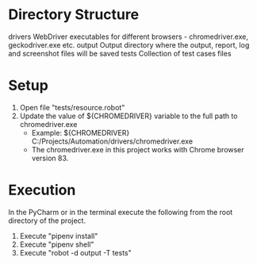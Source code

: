 Directory Structure
===================
drivers   WebDriver executables for different browsers - chromedriver.exe, geckodriver.exe etc.
output    Output directory where the output, report, log and screenshot files will be saved
tests     Collection of test cases files


Setup
=====
1. Open file "tests/resource.robot"
2. Update the value of ${CHROMEDRIVER} variable to the full path to chromedriver.exe
   - Example: ${CHROMEDRIVER}    C:/Projects/Automation/drivers/chromedriver.exe
   - The chromedriver.exe in this project works with Chrome browser version 83.


Execution
=========
In the PyCharm or in the terminal execute the following from the root directory of the project.
1. Execute "pipenv install"
2. Execute "pipenv shell"
3. Execute "robot -d output -T tests"